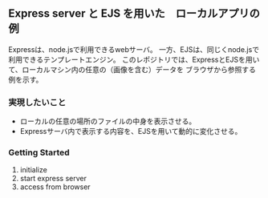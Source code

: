 ## Express server と EJS を用いた　ローカルアプリの例

Expressは、node.jsで利用できるwebサーバ。
一方、EJSは、同じくnode.jsで利用できるテンプレートエンジン。
このレポジトリでは、ExpressとEJSを用いて、ローカルマシン内の任意の（画像を含む）データを
ブラウザから参照する例を示す。

### 実現したいこと
* ローカルの任意の場所のファイルの中身を表示させる。
* Expressサーバ内で表示する内容を、EJSを用いて動的に変化させる。

### Getting Started
1. initialize 
2. start express server
3. access from browser
